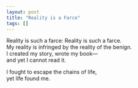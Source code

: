 ```yaml
---
layout: post
title: "Reality is a Farce"
tags: []
---
```


Reality is such a farce:
Reality is such a farce.  
My reality is infringed by the reality of the benign.  
I created my story, wrote my book—  
and yet I cannot read it.

I fought to escape the chains of life,  
yet life found me.
